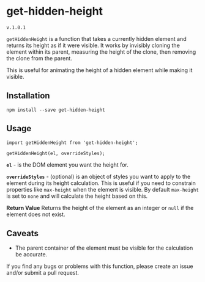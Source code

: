 # get-hidden-height

`v.1.0.1`

`getHiddenHeight` is a function that takes a currently hidden element and returns its height as if it were visible. It works by invisibly cloning the element within its parent, measuring the height of the clone, then removing the clone from the parent.

This is useful for animating the height of a hidden element while making it visible.

## Installation 

```
npm install --save get-hidden-height
```


## Usage

```
import getHiddenHeight from 'get-hidden-height';

getHiddenHeight(el, overrideStyles);
```

**`el`** - is the DOM element you want the height for.

**`overrideStyles`** - (optional) is an object of styles you want to apply to the element during its height calculation. This is useful if you need to constrain properties like `max-height` when the element is visible. By default `max-height` is set to `none` and will calculate the height based on this.

**Return Value** Returns the height of the element as an integer or `null` if the element does not exist.

## Caveats

- The parent container of the element must be visible for the calculation be accurate.


If you find any bugs or problems with this function, please create an issue and/or submit a pull request.